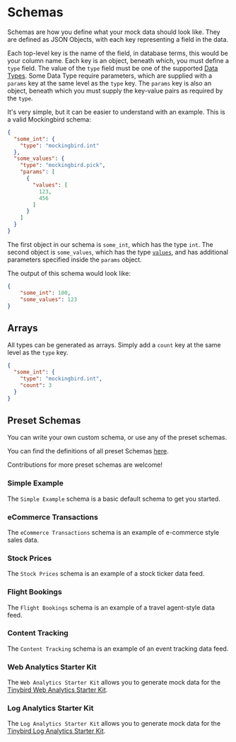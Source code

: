 # Schemas

Schemas are how you define what your mock data should look like. They are defined as JSON Objects, with each key representing a field in the data.

Each top-level key is the name of the field, in database terms, this would be your column name. Each key is an object, beneath which, you must define a `type` field. The value of the `type` field must be one of the supported [Data Types](./data_types.md). Some Data Type require parameters, which are supplied with a `params` key at the same level as the `type` key. The `params` key is also an object, beneath which you must supply the key-value pairs as required by the `type`.

It's very simple, but it can be easier to understand with an example. This is a valid Mockingbird schema:

```json
{
  "some_int": {
    "type": "mockingbird.int"
  },
  "some_values": {
    "type": "mockingbird.pick",
    "params": [
      {
        "values": [
          123,
          456
        ]
      }
    ]
  }
}
```

The first object in our schema is `some_int`, which has the type `int`. The second object is `some_values`, which has the type [`values`](./data_types.md#pick), and has additional parameters specified inside the `params` object.

The output of this schema would look like:

```json
{
    "some_int": 100,
    "some_values": 123
}
```

## Arrays

All types can be generated as arrays. Simply add a `count` key at the same level as the `type` key.

```json
{
  "some_int": {
    "type": "mockingbird.int",
    "count": 3
  }
}
```

## Preset Schemas

You can write your own custom schema, or use any of the preset schemas.

You can find the definitions of all preset Schemas [here](https://github.com/tinybirdco/mockingbird/blob/main/packages/mockingbird/src/presetSchemas.ts).

Contributions for more preset schemas are welcome!

### Simple Example

The `Simple Example` schema is a basic default schema to get you started.

### eCommerce Transactions

The `eCommerce Transactions` schema is an example of e-commerce style sales data.

### Stock Prices

The `Stock Prices` schema is an example of a stock ticker data feed.

### Flight Bookings

The `Flight Bookings` schema is an example of a travel agent-style data feed.

### Content Tracking

The `Content Tracking` schema is an example of an event tracking data feed.

### Web Analytics Starter Kit

The `Web Analytics Starter Kit` allows you to generate mock data for the [Tinybird Web Analytics Starter Kit](https://github.com/tinybirdco/web-analytics-starter-kit).

### Log Analytics Starter Kit

The `Log Analytics Starter Kit` allows you to generate mock data for the [Tinybird Log Analytics Starter Kit](https://github.com/tinybirdco/log-analytics-starter-kit).
